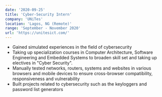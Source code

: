 ```yaml
---
date: '2020-09-25'
title: 'Cyber-Security Intern'
company: 'UNiTes'
location: 'Lagos, NG (Remote)'
range: 'September - November 2020'
url: 'https://unitesict.com/'
---
```


- Gained simulated experiences in the field of cybersecurity
- Taking up specialization courses in Computer Architecture, Software Engineering and Embedded Systems to broaden skill set and taking up electives in "Cyber Security".
- Manually tested networks, routers, systems and websites in various browsers and mobile devices to ensure cross-browser compatibility, responsiveness and vulnerability
- Built projects related to cybersecurity such as the keyloggers and password list generators
